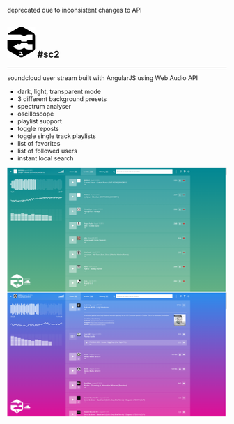 deprecated due to inconsistent changes to API

![alt text](https://raw.githubusercontent.com/dekztah/sc2/master/app/images/sc2_small.png)  #sc2
---
---
soundcloud user stream built with AngularJS using Web Audio API


- dark, light, transparent mode
- 3 different background presets
- spectrum analyser
- oscilloscope
- playlist support
- toggle reposts
- toggle single track playlists
- list of favorites
- list of followed users
- instant local search

![alt tag](https://raw.githubusercontent.com/dekztah/sc2/master/sc2_preview_2.png)
![alt tag](https://raw.githubusercontent.com/dekztah/sc2/master/sc2_preview.png)
